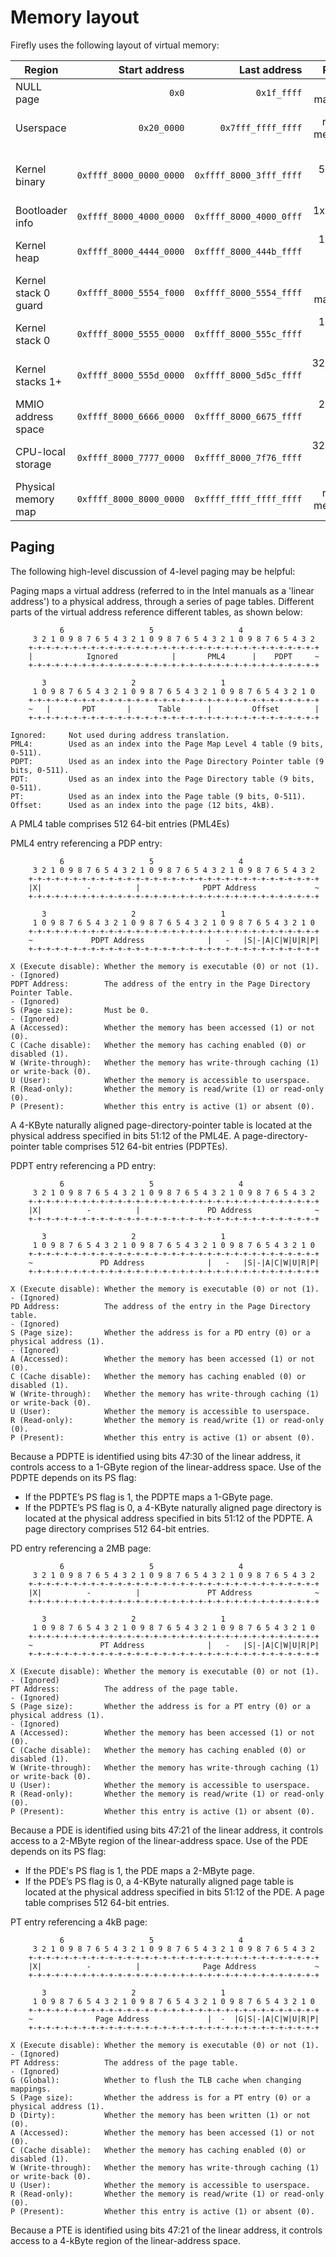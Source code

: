 # Memory layout

Firefly uses the following layout of virtual memory:

| Region               |           Start address |            Last address |                 Pages |      Size |
| -------------------- | ----------------------: | ----------------------: | --------------------: | --------: |
| NULL page            |                   `0x0` |             `0x1f_ffff` |            not mapped |     2 MiB |
| Userspace            |             `0x20_0000` |      `0x7fff_ffff_ffff` |        rest of memory | < 128 TiB |
| Kernel binary        | `0xffff_8000_0000_0000` | `0xffff_8000_3fff_ffff` | up to 512x 2 MiB page |     1 GiB |
| Bootloader info      | `0xffff_8000_4000_0000` | `0xffff_8000_4000_0fff` |         1x 4 KiB page |     4 KiB |
| Kernel heap          | `0xffff_8000_4444_0000` | `0xffff_8000_444b_ffff` |       128x 4 KiB page |   512 KiB |
| Kernel stack 0 guard | `0xffff_8000_5554_f000` | `0xffff_8000_5554_ffff` |            not mapped |     4 KiB |
| Kernel stack 0       | `0xffff_8000_5555_0000` | `0xffff_8000_555c_ffff` |       128x 4 KiB page |   512 KiB |
| Kernel stacks 1+     | `0xffff_8000_555d_0000` | `0xffff_8000_5d5c_ffff` |    32,768x 4 KiB page |   128 MiB |
| MMIO address space   | `0xffff_8000_6666_0000` | `0xffff_8000_6675_ffff` |       256x 4 KiB page |     1 MiB |
| CPU-local storage    | `0xffff_8000_7777_0000` | `0xffff_8000_7f76_ffff` |    32,768x 4 KiB page |   128 MiB |
| Physical memory map  | `0xffff_8000_8000_0000` | `0xffff_ffff_ffff_ffff` |        rest of memory | < 128 TiB |

## Paging

The following high-level discussion of 4-level paging may be helpful:

Paging maps a virtual address (referred to in the Intel manuals as a 'linear address')
to a physical address, through a series of page tables. Different parts of the virtual
address reference different tables, as shown below:

```
	       6                   5                   4
	 3 2 1 0 9 8 7 6 5 4 3 2 1 0 9 8 7 6 5 4 3 2 1 0 9 8 7 6 5 4 3 2
	+-+-+-+-+-+-+-+-+-+-+-+-+-+-+-+-+-+-+-+-+-+-+-+-+-+-+-+-+-+-+-+-+
	|            Ignored            |       PML4      |    PDPT     ~
	+-+-+-+-+-+-+-+-+-+-+-+-+-+-+-+-+-+-+-+-+-+-+-+-+-+-+-+-+-+-+-+-+

	   3                   2                   1
	 1 0 9 8 7 6 5 4 3 2 1 0 9 8 7 6 5 4 3 2 1 0 9 8 7 6 5 4 3 2 1 0
	+-+-+-+-+-+-+-+-+-+-+-+-+-+-+-+-+-+-+-+-+-+-+-+-+-+-+-+-+-+-+-+-+
	~   |       PDT       |      Table      |         Offset        |
	+-+-+-+-+-+-+-+-+-+-+-+-+-+-+-+-+-+-+-+-+-+-+-+-+-+-+-+-+-+-+-+-+

Ignored:     Not used during address translation.
PML4:        Used as an index into the Page Map Level 4 table (9 bits, 0-511).
PDPT:        Used as an index into the Page Directory Pointer table (9 bits, 0-511).
PDT:         Used as an index into the Page Directory table (9 bits, 0-511).
PT:          Used as an index into the Page table (9 bits, 0-511).
Offset:      Used as an index into the page (12 bits, 4kB).
```

A PML4 table comprises 512 64-bit entries (PML4Es)

PML4 entry referencing a PDP entry:

```
	       6                   5                   4
	 3 2 1 0 9 8 7 6 5 4 3 2 1 0 9 8 7 6 5 4 3 2 1 0 9 8 7 6 5 4 3 2
	+-+-+-+-+-+-+-+-+-+-+-+-+-+-+-+-+-+-+-+-+-+-+-+-+-+-+-+-+-+-+-+-+
	|X|          -          |              PDPT Address             ~
	+-+-+-+-+-+-+-+-+-+-+-+-+-+-+-+-+-+-+-+-+-+-+-+-+-+-+-+-+-+-+-+-+

	   3                   2                   1
	 1 0 9 8 7 6 5 4 3 2 1 0 9 8 7 6 5 4 3 2 1 0 9 8 7 6 5 4 3 2 1 0
	+-+-+-+-+-+-+-+-+-+-+-+-+-+-+-+-+-+-+-+-+-+-+-+-+-+-+-+-+-+-+-+-+
	~             PDPT Address              |   -   |S|-|A|C|W|U|R|P|
	+-+-+-+-+-+-+-+-+-+-+-+-+-+-+-+-+-+-+-+-+-+-+-+-+-+-+-+-+-+-+-+-+

X (Execute disable): Whether the memory is executable (0) or not (1).
- (Ignored)
PDPT Address:        The address of the entry in the Page Directory Pointer Table.
- (Ignored)
S (Page size):       Must be 0.
- (Ignored)
A (Accessed):        Whether the memory has been accessed (1) or not (0).
C (Cache disable):   Whether the memory has caching enabled (0) or disabled (1).
W (Write-through):   Whether the memory has write-through caching (1) or write-back (0).
U (User):            Whether the memory is accessible to userspace.
R (Read-only):       Whether the memory is read/write (1) or read-only (0).
P (Present):         Whether this entry is active (1) or absent (0).
```

A 4-KByte naturally aligned page-directory-pointer table is located at the
physical address specified in bits 51:12 of the PML4E. A page-directory-pointer
table comprises 512 64-bit entries (PDPTEs).

PDPT entry referencing a PD entry:

```
	       6                   5                   4
	 3 2 1 0 9 8 7 6 5 4 3 2 1 0 9 8 7 6 5 4 3 2 1 0 9 8 7 6 5 4 3 2
	+-+-+-+-+-+-+-+-+-+-+-+-+-+-+-+-+-+-+-+-+-+-+-+-+-+-+-+-+-+-+-+-+
	|X|          -          |               PD Address              ~
	+-+-+-+-+-+-+-+-+-+-+-+-+-+-+-+-+-+-+-+-+-+-+-+-+-+-+-+-+-+-+-+-+

	   3                   2                   1
	 1 0 9 8 7 6 5 4 3 2 1 0 9 8 7 6 5 4 3 2 1 0 9 8 7 6 5 4 3 2 1 0
	+-+-+-+-+-+-+-+-+-+-+-+-+-+-+-+-+-+-+-+-+-+-+-+-+-+-+-+-+-+-+-+-+
	~               PD Address              |   -   |S|-|A|C|W|U|R|P|
	+-+-+-+-+-+-+-+-+-+-+-+-+-+-+-+-+-+-+-+-+-+-+-+-+-+-+-+-+-+-+-+-+

X (Execute disable): Whether the memory is executable (0) or not (1).
- (Ignored)
PD Address:          The address of the entry in the Page Directory table.
- (Ignored)
S (Page size):       Whether the address is for a PD entry (0) or a physical address (1).
- (Ignored)
A (Accessed):        Whether the memory has been accessed (1) or not (0).
C (Cache disable):   Whether the memory has caching enabled (0) or disabled (1).
W (Write-through):   Whether the memory has write-through caching (1) or write-back (0).
U (User):            Whether the memory is accessible to userspace.
R (Read-only):       Whether the memory is read/write (1) or read-only (0).
P (Present):         Whether this entry is active (1) or absent (0).
```

Because a PDPTE is identified using bits 47:30 of the linear address, it controls
access to a 1-GByte region of the linear-address space. Use of the PDPTE depends
on its PS flag:

- If the PDPTE’s PS flag is 1, the PDPTE maps a 1-GByte page.
- If the PDPTE’s PS flag is 0, a 4-KByte naturally aligned page directory is
  located at the physical address specified in bits 51:12 of the PDPTE. A page
  directory comprises 512 64-bit entries.

PD entry referencing a 2MB page:

```
	       6                   5                   4
	 3 2 1 0 9 8 7 6 5 4 3 2 1 0 9 8 7 6 5 4 3 2 1 0 9 8 7 6 5 4 3 2
	+-+-+-+-+-+-+-+-+-+-+-+-+-+-+-+-+-+-+-+-+-+-+-+-+-+-+-+-+-+-+-+-+
	|X|          -          |               PT Address              ~
	+-+-+-+-+-+-+-+-+-+-+-+-+-+-+-+-+-+-+-+-+-+-+-+-+-+-+-+-+-+-+-+-+

	   3                   2                   1
	 1 0 9 8 7 6 5 4 3 2 1 0 9 8 7 6 5 4 3 2 1 0 9 8 7 6 5 4 3 2 1 0
	+-+-+-+-+-+-+-+-+-+-+-+-+-+-+-+-+-+-+-+-+-+-+-+-+-+-+-+-+-+-+-+-+
	~               PT Address              |   -   |S|-|A|C|W|U|R|P|
	+-+-+-+-+-+-+-+-+-+-+-+-+-+-+-+-+-+-+-+-+-+-+-+-+-+-+-+-+-+-+-+-+

X (Execute disable): Whether the memory is executable (0) or not (1).
- (Ignored)
PT Address:          The address of the page table.
- (Ignored)
S (Page size):       Whether the address is for a PT entry (0) or a physical address (1).
- (Ignored)
A (Accessed):        Whether the memory has been accessed (1) or not (0).
C (Cache disable):   Whether the memory has caching enabled (0) or disabled (1).
W (Write-through):   Whether the memory has write-through caching (1) or write-back (0).
U (User):            Whether the memory is accessible to userspace.
R (Read-only):       Whether the memory is read/write (1) or read-only (0).
P (Present):         Whether this entry is active (1) or absent (0).
```

Because a PDE is identified using bits 47:21 of the linear address, it
controls access to a 2-MByte region of the linear-address space. Use of
the PDE depends on its PS flag:

- If the PDE's PS flag is 1, the PDE maps a 2-MByte page.
- If the PDE’s PS flag is 0, a 4-KByte naturally aligned page table is
  located at the physical address specified in bits 51:12 of the PDE.
  A page table comprises 512 64-bit entries.

PT entry referencing a 4kB page:

```
	       6                   5                   4
	 3 2 1 0 9 8 7 6 5 4 3 2 1 0 9 8 7 6 5 4 3 2 1 0 9 8 7 6 5 4 3 2
	+-+-+-+-+-+-+-+-+-+-+-+-+-+-+-+-+-+-+-+-+-+-+-+-+-+-+-+-+-+-+-+-+
	|X|          -          |              Page Address             ~
	+-+-+-+-+-+-+-+-+-+-+-+-+-+-+-+-+-+-+-+-+-+-+-+-+-+-+-+-+-+-+-+-+

	   3                   2                   1
	 1 0 9 8 7 6 5 4 3 2 1 0 9 8 7 6 5 4 3 2 1 0 9 8 7 6 5 4 3 2 1 0
	+-+-+-+-+-+-+-+-+-+-+-+-+-+-+-+-+-+-+-+-+-+-+-+-+-+-+-+-+-+-+-+-+
	~              Page Address             |  -  |G|S|-|A|C|W|U|R|P|
	+-+-+-+-+-+-+-+-+-+-+-+-+-+-+-+-+-+-+-+-+-+-+-+-+-+-+-+-+-+-+-+-+

X (Execute disable): Whether the memory is executable (0) or not (1).
- (Ignored)
PT Address:          The address of the page table.
- (Ignored)
G (Global):          Whether to flush the TLB cache when changing mappings.
S (Page size):       Whether the address is for a PT entry (0) or a physical address (1).
D (Dirty):           Whether the memory has been written (1) or not (0).
A (Accessed):        Whether the memory has been accessed (1) or not (0).
C (Cache disable):   Whether the memory has caching enabled (0) or disabled (1).
W (Write-through):   Whether the memory has write-through caching (1) or write-back (0).
U (User):            Whether the memory is accessible to userspace.
R (Read-only):       Whether the memory is read/write (1) or read-only (0).
P (Present):         Whether this entry is active (1) or absent (0).
```

Because a PTE is identified using bits 47:21 of the linear address, it
controls access to a 4-kByte region of the linear-address space.
